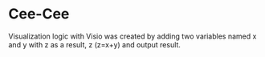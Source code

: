 # Cee-Cee
Visualization logic with Visio was created by adding two variables named x and y with z as a result, z (z=x+y) and output result.
